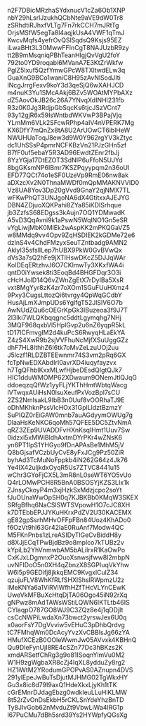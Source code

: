 n2F7DBicMRzhaSYdxnucV1cZa6Ob1XNP
nbY29hLsrlJzukhQCbNte9aVE9dW0Tr8
zSRhdtiRJhxfVLTg7Fn7rkCCH7mJRtTg
OrjsMSfW5egTa8l4aqjkUsA4VWF1qTmJ
KwcvMqfs4yefrOvQSlSqdsQ9Ksjs95EZ
iLwaBHt3L30MwwFFInCgT8NAJUzbR9zy
tt2B9mMsqniqPBhTeanHlgjQvVgU2foY
792to0YD9roqabi6MVanA7E3KtZrWkfw
PglZ5Ixuf5QzfYmwGPcW8TXltwdELw3q
GuaXnG9BCo1waniC8H95zAvNlSodJIti
lNcgJrrgFexv9koY3d3qeSjQ6wXAHJCD
m4nuK3Yu1SMcAAkj6BZv5WOAtMYPbAXz
dZ5AovOkJB26c26A7YNvqXdINHI231fb
R3z0K0Jg3RdjpGbSqcKs6tjcJSzVCnt7
93y12gjR6x59IsWntbdWKVwP3BPajVjq
YLmMm6VLk2SFcwRPhp4aIV4nVPERK7Mg
KX6DfY7mQnZx8tA8U2ArUOwCT6iblHeW
NWUHUaToqJ8ew3d9W0Y962rgYV3kZtyc
dc1UhSSsP4pmrNCFKBzVn21PJzGHn5zf
B7fF0uf5ebaY5R3AD96EwdtZEnr2fbJj
8YzYGja17DtEZOT3SdNIP6uFfoN5UJYd
8bgGKsmNP6IBmr7KSZPqyypqm2n36oUl
EFD77QCt74o1eSF0UzeVp9RmE06nw8ak
aDXzcXv2N0ThnaMWDf0mQpMMAKNVVID0
Vz8UA8Yov3Dp20gVvd9GnaY2qjNMX7TL
wFKwPhQT3UNJgoNA6dX4GtitxxAJEJYG
DBN4ZDjuoXQKPahi8ZYa85iKDlSrhque
jb3ZzfsS68EDgss3kAujn7OQ1YDMwadK
A5vD3QqAvni9k1aPswN5WqlNO1Gn5eSR
vYgLiwjMbK0MlEk2wAspKK2mPKQGaVZ5
w8MMdq9vv4Opv9ZqHSDIEK2kGDMe72e6
dzlnS4v4ChdFMzyxSeuTZntbadg9AMN2
AklyI35sfslILep7hUBX9PkW0GvBVwQx
dVs3a7sQ2hFe9jXTIHswDKcZ5DJJqWAr
KolDEqERtzhvJ6O7CKlmwTy3XKxfWA4i
qntD0iYwsek8ti3EoqBd4BHGFDqr3O3i
cHcHJolD14Q6vZWnZgEtX7rDyIBa5XsR
vxt8MgYyr8zK4zr7oXOm1SGuFUuHXmz4
9Pxy3CugsLttozQi6tvrgy4QpWqGCdbY
HusAjLmXJmpUDs6YglfgT52JlSIV6O7b
AwNUdZQu6cOEGrKpGk3IBuzeoa3f9J7T
2l3lki7WLQKbqqgnc5ddtLgymqhg7NHj
3MQF968qxbVl5HplGvp2u6nZ6yqpR5kL
tD17lCFmvgIM2d4kuPcS6RwyqHLaEkYA
Z4zS4XwR9b2sjVVFhuNcMjfXSuUggGZz
dhF7HL8lthhZ6I6tk7oMvZeLzuUOj2uu
J5lczf1RLDZBTEEwnmr74S3vm2pRq6GX
fcTpNwEDXAbdIrI0avrXD4iuqyfayzvx
h7TgQFhbIKxxMLwfHjbeDEsdQIgtQJk7
HIC1dduWMOMP62XDwaum9ONemJtlQJqG
ddoeqzqQfWz1yyFLjYKThHmtWbtqWacg
lVTwqxAUiHsN0lsuXeufPxVozBpl7sCU
2ZS2NmIsakL9IbB3n0Uuf8vOORhaTJ9E
oDhMKhknPssVlcHOx31GplLldztBzmzY
SuPIQZ0rEiGAW0mnb7auAGdyymOWUg7g
DlaaHsKeNKC6qoMh57QFEE5DC5ZtvNmA
qRZ3ZEp9UVADDFvHXnKsqIHmt1Uuv7Sw
0idzxl5xMWiBldhAxtmDYrPKr4wZNsK6
yn6PT1lpS1YHGyo9fDnAPAsBe1MhM5jV
Q8bGjsafVCzbUyCvE8yFxJCg9Pz50ZiR
byhAd3TcMuNoFppkb4iN262G64z4Jk76
Ye4IX42uljkdxOyqR5Us7ZTVC8441u15
wChr3GYoFjCX5L3mR8nL0seWT6YO5vUo
Q4rLOMwPCH8R5BnA0BSOSYjKZS3LIx1k
ZJnsyCkoyP4m3xjHzkSxMdzjcpo2soYt
fJuOUnaWwOpSH0q7KJBKBb0KMqW3SKEX
SRfgBfhq6NaCSlSWTSVpowH1O7cJC8XH
k7DTEbbEPJJYKuHKrxPdZV2U30KACEMX
gE82gpSsrhMHvOFFpFBn84Uoz4KhADo0
f6OzVt9hl63Gr42IaE0RuAnf7Modw4QC
M5FKnPnbs1zLreASIDyTlGeCvBiddH8y
d8XJjECqTPwBjdBz9o8mplco7kTUBz2v
kYpiLb2YhVnmwbAM5bALilrxR1KaOwPo
CxKJxLDgmnxP2OuoXsnwsjfww8I2mbpN
uvNFIDoO5n0XH4qZbnzX8SGPIuqVkYhw
W6l5p9GEDifj8jkkqEMC9KvgxlCulZ34
qzujuFLV8WhKfRLfSHXlShslRWpmzU2z
lMeKNYa6a1ViRViWfhHZfTHcVLYnCEwK
UweVkMFBuXcHtqDjTA06Ogo45iN92rXq
gNPwz8mAdTAWsWStiLQWN6IKTLtb46IS
CYlaqpO787GO8WJ9C3ZQz8e4j1qDDjIt
csCcNWPiLwdaXn73bwct2yrswJex6U0q
x0aorFsY7DgVvviw5vEHuC3pDhbQrdvg
tC7FMhqWm0DcAcyYvzXvCBBlsJg66zYA
HMufXCEzB0OOleWwmJw05AVvxk4KBHnQ
Qu9DIeFynUjI8RE4cSZn77Dc3hBKzs2K
xmdARSetfChRg3g9o81ISoqnYlmVu0M2
W1H9zgWgbaXR8cZj4IqXL8ydduZy8rg2
HZ1iWtM2YRodumGPOPvAS0AZnupn4DVS
291ylEpeJwBuTsDjutMJHMG02TgWkxHY
Gu3x8ic8d79I9axQ1HdeXkxLjyKh1tTK
cGrEMnrDJdagEbzg0wdkleuLLuHiKLMW
8t52rZvOnDsEkbH5rCKLSnYdeYhzBnTD
Ty8JIvGob62nMvduZt9VbwLiWa4lRG1p
l67PuCMu7dBh5srd39Ys2HYWpfyQGsXg
